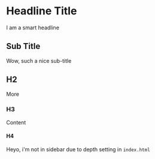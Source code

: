 # Headline Title

I am a smart headline

## Sub Title

Wow, such a nice sub-title


## H2

More

### H3

Content

#### H4

Heyo, i'm not in sidebar due to depth setting in `index.html`
